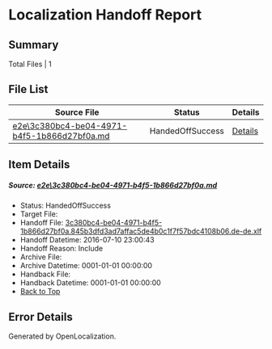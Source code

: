 # <a name='report-top'></a> Localization Handoff Report

## Summary
 Total Files | 1

## File List
 Source File | Status | Details 
 ----------- | ------ | ------- 
 [e2e\3c380bc4-be04-4971-b4f5-1b866d27bf0a.md](https://github.com/OpenLocalizationTestOrg/oltest/blob/af5f05931b54156bafc1e9e49488df0d427f0779/e2e/3c380bc4-be04-4971-b4f5-1b866d27bf0a.md) | HandedOffSuccess | [Details](#cd141ae4fd623252705cdc62aa81e1e953796a052)

## Item Details
##### <a name='cd141ae4fd623252705cdc62aa81e1e953796a052'></a> Source: [e2e\3c380bc4-be04-4971-b4f5-1b866d27bf0a.md](https://github.com/OpenLocalizationTestOrg/oltest/blob/af5f05931b54156bafc1e9e49488df0d427f0779/e2e/3c380bc4-be04-4971-b4f5-1b866d27bf0a.md)
* Status: HandedOffSuccess
* Target File: 
* Handoff File: [3c380bc4-be04-4971-b4f5-1b866d27bf0a.845b3dfd3ad7affac5de4b0c1f7f57bdc4108b06.de-de.xlf](https://github.com/OpenLocalizationTestOrg/olhandoff-e2e/blob/1d6d4449faa9e9177ecef6d3499cac82e1f0ac29/ol-handoff/OpenLocalizationTestOrg/oltest-dede-fly/ci/ht/3c380bc4-be04-4971-b4f5-1b866d27bf0a.845b3dfd3ad7affac5de4b0c1f7f57bdc4108b06.de-de.xlf)
* Handoff Datetime: 2016-07-10 23:00:43
* Handoff Reason: Include
* Archive File: 
* Archive Datetime: 0001-01-01 00:00:00
* Handback File: 
* Handback Datetime: 0001-01-01 00:00:00
* [Back to Top](#report-top)


## Error Details

Generated by OpenLocalization.
